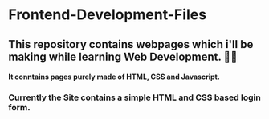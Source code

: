 # Frontend-Development-Files
## This repository contains webpages which i'll be making while learning Web Development. 👨‍💻


#### It conntains pages purely made of HTML, CSS and Javascript. 

### Currently the Site contains a simple HTML and CSS based login form.



